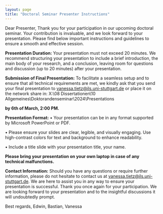 ```yaml
---
layout: page
title: "Doctoral Seminar Presenter Instructions"
---
```

Dear Presenter,
Thank you for your participation in our upcoming doctoral seminar. Your contribution is invaluable, and we look forward to your presentation. Please find below important instructions and guidelines to ensure a smooth and effective session.

**Presentation Duration:**
Your presentation must not exceed 20 minutes. We recommend structuring your presentation to include a brief introduction, the main body of your research, and a conclusion, leaving room for questions and discussion (up to 20 minutes) after your presentation.

**Submission of Final Presentation:**
To facilitate a seamless setup and to ensure that all technical requirements are met, we kindly ask that you send your final presentation to vanessa.tietz@ils.uni-stuttgart.de or place it on the network share in:
X:\08 Dissertationen\10 Allgemeines\Doktorandenseminar\2024\Presentations 

**by 6th of March, 2:00 PM.**

**Presentation Format:**
•	Your presentation can be in any format supported by Microsoft PowerPoint or PDF.

•	Please ensure your slides are clear, legible, and visually engaging. Use high-contrast colors for text and background to enhance readability.

•	Include a title slide with your presentation title, your name.

**Please bring your presentation on your own laptop in case of any technical malfunctions.**

**Contact Information:**
Should you have any questions or require further information, please do not hesitate to contact us at vanessa.tietz@ils.uni-stuttgart.de. We are here to assist you in any way to ensure your presentation is successful.
Thank you once again for your participation. We are looking forward to your presentation and to the insightful discussions it will undoubtedly prompt.

Best regards,
Edwin, Bastian, Vanessa

